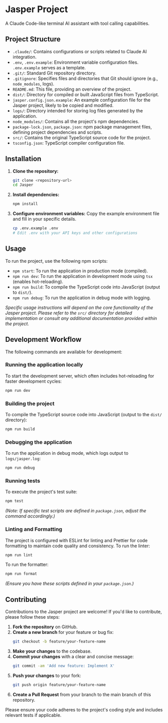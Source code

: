 # Jasper Project

A Claude Code-like terminal AI assistant with tool calling capabilities.

## Project Structure

- `.claude/`: Contains configurations or scripts related to Claude AI integration.
- `.env`, `.env.example`: Environment variable configuration files. `.env.example` serves as a template.
- `.git/`: Standard Git repository directory.
- `.gitignore`: Specifies files and directories that Git should ignore (e.g., `node_modules`, logs).
- `README.md`: This file, providing an overview of the project.
- `dist/`: Directory for compiled or built JavaScript files from TypeScript.
- `jasper.config.json.example`: An example configuration file for the Jasper project, likely to be copied and modified.
- `logs/`: Directory intended for storing log files generated by the application.
- `node_modules/`: Contains all the project's npm dependencies.
- `package-lock.json`, `package.json`: npm package management files, defining project dependencies and scripts.
- `src/`: Contains the original TypeScript source code for the project.
- `tsconfig.json`: TypeScript compiler configuration file.

## Installation

1.  **Clone the repository:**
    ```bash
    git clone <repository-url>
    cd Jasper
    ```
2.  **Install dependencies:**
    ```bash
    npm install
    ```
3.  **Configure environment variables:**
    Copy the example environment file and fill in your specific details.
    ```bash
    cp .env.example .env
    # Edit .env with your API keys and other configurations
    ```

## Usage

To run the project, use the following npm scripts:

-   `npm start`: To run the application in production mode (compiled).
-   `npm run dev`: To run the application in development mode using `tsx` (enables hot-reloading).
-   `npm run build`: To compile the TypeScript code into JavaScript (output to `dist/`).
-   `npm run debug`: To run the application in debug mode with logging.

*Specific usage instructions will depend on the core functionality of the Jasper project. Please refer to the `src/` directory for detailed implementation or consult any additional documentation provided within the project.*

## Development Workflow

The following commands are available for development:

### Running the application locally

To start the development server, which often includes hot-reloading for faster development cycles:

```bash
npm run dev
```

### Building the project

To compile the TypeScript source code into JavaScript (output to the `dist/` directory):

```bash
npm run build
```

### Debugging the application

To run the application in debug mode, which logs output to `logs/jasper.log`:

```bash
npm run debug
```

### Running tests

To execute the project's test suite:

```bash
npm test
```
*(Note: If specific test scripts are defined in `package.json`, adjust the command accordingly.)*

### Linting and Formatting

The project is configured with ESLint for linting and Prettier for code formatting to maintain code quality and consistency. To run the linter:

```bash
npm run lint
```
To run the formatter:

```bash
npm run format
```
*(Ensure you have these scripts defined in your `package.json`.)*

## Contributing

Contributions to the Jasper project are welcome! If you'd like to contribute, please follow these steps:

1.  **Fork the repository** on GitHub.
2.  **Create a new branch** for your feature or bug fix:
    ```bash
    git checkout -b feature/your-feature-name
    ```
3.  **Make your changes** to the codebase.
4.  **Commit your changes** with a clear and concise message:
    ```bash
    git commit -am 'Add new feature: Implement X'
    ```
5.  **Push your changes** to your fork:
    ```bash
    git push origin feature/your-feature-name
    ```
6.  **Create a Pull Request** from your branch to the main branch of this repository.

Please ensure your code adheres to the project's coding style and includes relevant tests if applicable.
